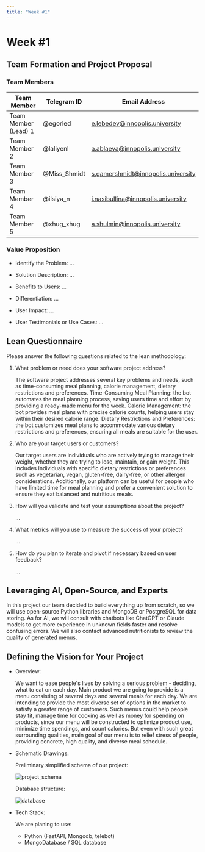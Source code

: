```yaml
---
title: "Week #1"
---
```


# Week #1

## **Team Formation and Project Proposal**

### **Team Members**

| Team Member              | Telegram ID   | Email Address                             |
|--------------------------|---------------|-------------------------------------------|
| Team Member (Lead) 1     | @egorled      | e.lebedev@innopolis.university            |
| Team Member 2            | @laliyenl     | a.ablaeva@innopolis.university            |
| Team Member 3            | @Miss_Shmidt  | s.gamershmidt@innopolis.university        |
| Team Member 4            | @ilsiya_n     | i.nasibullina@innopolis.university        |
| Team Member 5            | @xhug_xhug    | a.shulmin@innopolis.university            |

### **Value Proposition**

- Identify the Problem:
...

- Solution Description:
...

- Benefits to Users:
...

- Differentiation:
...

- User Impact:
...

- User Testimonials or Use Cases:
...

## **Lean Questionnaire**

Please answer the following questions related to the lean methodology:

1. What problem or need does your software project address? 
   
   The software project addresses several key problems and needs, such as time-consuming meal planning, calorie management, dietary restrictions and preferences. Time-Consuming Meal Planning: the bot automates the meal planning process, saving users time and effort by providing a ready-made menu for the week. Calorie Management: the bot provides meal plans with precise calorie counts, helping users stay within their desired calorie range. Dietary Restrictions and Preferences: the bot customizes meal plans to accommodate various dietary restrictions and preferences, ensuring all meals are suitable for the user.

2. Who are your target users or customers?
    
    Our target users are individuals who are actively trying to manage their weight, whether they are trying to lose, maintain, or gain weight. This includes Individuals with specific dietary restrictions or preferences such as vegetarian, vegan, gluten-free, dairy-free, or other allergen considerations. Additionally, our platform can be useful for people who have limited time for meal planning and prefer a convenient solution to ensure they eat balanced and nutritious meals.

3. How will you validate and test your assumptions about the project?

   ...

4. What metrics will you use to measure the success of your project?

   ...

5. How do you plan to iterate and pivot if necessary based on user feedback?

   ...

## **Leveraging AI, Open-Source, and Experts**

In this project our team decided to build everything up from scratch, so we will use open-source Python libraries and MongoDB or PostgreSQL for data storing. As for AI, we will consult with chatbots like ChatGPT or Claude models to get more experience in unknown fields faster and resolve confusing errors. We will also contact advanced nutritionists to review the quality of generated menus.

## **Defining the Vision for Your Project**

- Overview: 

  We want to ease people's lives by solving a serious problem - deciding, what to eat on each day. Main product we are going to provide is a menu consisting of several days and several meals for each day. We are intending to provide the most diverse set of options in the market to satisfy a greater range of customers. Such menus could help people stay fit, manage time for cooking as well as money for spending on products, since our menu will be constructed to optimize product use, minimize time spendings, and count calories. But even with such great surrounding qualities, main goal of our menu is to relief stress of people, providing concrete, high quality, and diverse meal schedule.

- Schematic Drawings:

   Preliminary simplified schema of our project:
   
  ![project_schema](/2024/FindRecipe/project_schema.jpg)
    
    Database structure:

  ![database](/2024/FindRecipe/DataBase.png)
    
- Tech Stack: 

  We are planing to use:
     * Python (FastAPI, Mongodb, telebot)
     * MongoDatabase / SQL database


